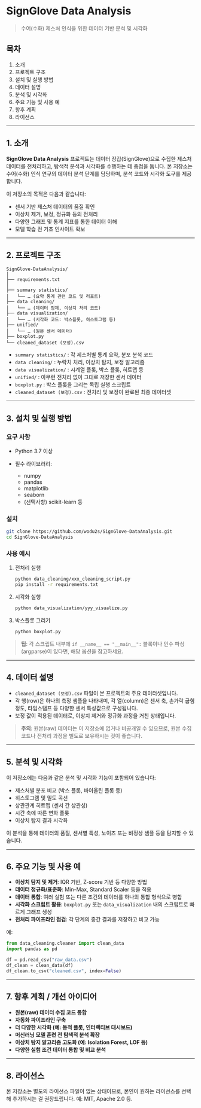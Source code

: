 # SignGlove Data Analysis

> 수어(수화) 제스처 인식을 위한 데이터 기반 분석 및 시각화

## 목차

1. 소개
2. 프로젝트 구조
3. 설치 및 실행 방법
4. 데이터 설명
5. 분석 및 시각화
6. 주요 기능 및 사용 예
7. 향후 계획
8. 라이선스

---

## 1. 소개

**SignGlove Data Analysis** 프로젝트는 데이터 장갑(SignGlove)으로 수집한 제스처 데이터를 전처리하고, 탐색적 분석과 시각화를 수행하는 데 중점을 둡니다.
본 저장소는 수어(수화) 인식 연구의 데이터 분석 단계를 담당하며, 분석 코드와 시각화 도구를 제공합니다.

이 저장소의 목적은 다음과 같습니다:

* 센서 기반 제스처 데이터의 품질 확인
* 이상치 제거, 보정, 정규화 등의 전처리
* 다양한 그래프 및 통계 지표를 통한 데이터 이해
* 모델 학습 전 기초 인사이트 확보

---

## 2. 프로젝트 구조

```
SignGlove-DataAnalysis/
│
├── requirements.txt
│
├── summary statistics/  
│   └── … (요약 통계 관련 코드 및 리포트)  
├── data cleaning/  
│   └── … (데이터 정제, 이상치 처리 코드)  
├── data visualization/  
│   └── … (시각화 코드: 박스플롯, 히스토그램 등)  
├── unified/  
│   └── … (원본 센서 데이터)  
├── boxplot.py  
└── cleaned_dataset (보정).csv  
```

* `summary statistics/` : 각 제스처별 통계 요약, 분포 분석 코드
* `data cleaning/` : 누락치 처리, 이상치 탐지, 보정 알고리즘
* `data visualization/` : 시계열 플롯, 박스 플롯, 히트맵 등
* `unified/` : 아무런 전처리 없이 그대로 저장한 센서 데이터
* `boxplot.py` : 박스 플롯을 그리는 독립 실행 스크립트
* `cleaned_dataset (보정).csv` : 전처리 및 보정이 완료된 최종 데이터셋

---

## 3. 설치 및 실행 방법

### 요구 사항

* Python 3.7 이상
* 필수 라이브러리:

  * numpy
  * pandas
  * matplotlib
  * seaborn
  * (선택사항) scikit-learn 등

### 설치

```bash
git clone https://github.com/wodu2s/SignGlove-DataAnalysis.git
cd SignGlove-DataAnalysis
```

### 사용 예시

1. 전처리 실행

   ```bash
   python data_cleaning/xxx_cleaning_script.py
   pip install -r requirements.txt
   ```

2. 시각화 실행

   ```bash
   python data_visualization/yyy_visualize.py
   ```

3. 박스플롯 그리기

   ```bash
   python boxplot.py
   ```

> **팁**: 각 스크립트 내부에 `if __name__ == "__main__":` 블록이나 인수 파싱(argparse)이 있다면, 해당 옵션을 참고하세요.

---

## 4. 데이터 설명

* `cleaned_dataset (보정).csv` 파일이 본 프로젝트의 주요 데이터셋입니다.
* 각 행(row)은 하나의 측정 샘플을 나타내며, 각 열(column)은 센서 축, 손가락 굽힘 정도, 타임스탬프 등 다양한 센서 특성값으로 구성됩니다.
* 보정 값이 적용된 데이터로, 이상치 제거와 정규화 과정을 거친 상태입니다.

> **주의**: 원본(raw) 데이터는 이 저장소에 없거나 비공개일 수 있으므로, 원본 수집 코드나 전처리 과정을 별도로 보유하시는 것이 좋습니다.

---

## 5. 분석 및 시각화

이 저장소에는 다음과 같은 분석 및 시각화 기능이 포함되어 있습니다:

* 제스처별 분포 비교 (박스 플롯, 바이올린 플롯 등)
* 히스토그램 및 밀도 곡선
* 상관관계 히트맵 (센서 간 상관성)
* 시간 축에 따른 변화 플롯
* 이상치 탐지 결과 시각화

이 분석을 통해 데이터의 품질, 센서별 특성, 노이즈 또는 비정상 샘플 등을 탐지할 수 있습니다.

---

## 6. 주요 기능 및 사용 예

* **이상치 탐지 및 제거**: IQR 기반, Z-score 기반 등 다양한 방법
* **데이터 정규화/표준화**: Min-Max, Standard Scaler 등을 적용
* **데이터 통합**: 여러 실험 또는 다른 조건의 데이터를 하나의 통합 형식으로 병합
* **시각화 스크립트 활용**: `boxplot.py` 또는 `data_visualization` 내의 스크립트로 빠르게 그래프 생성
* **전처리 파이프라인 점검**: 각 단계의 중간 결과를 저장하고 비교 가능

예:

```python
from data_cleaning.cleaner import clean_data
import pandas as pd

df = pd.read_csv("raw_data.csv")
df_clean = clean_data(df)
df_clean.to_csv("cleaned.csv", index=False)
```

---

## 7. 향후 계획 / 개선 아이디어

* **원본(raw) 데이터 수집 코드 통합**
* **자동화 파이프라인 구축**
* **더 다양한 시각화 (예: 동적 플롯, 인터랙티브 대시보드)**
* **머신러닝 모델 훈련 전 탐색적 분석 확장**
* **이상치 탐지 알고리즘 고도화 (예: Isolation Forest, LOF 등)**
* **다양한 실험 조건 데이터 통합 및 비교 분석**

---

## 8. 라이선스

본 저장소는 별도의 라이선스 파일이 없는 상태이므로, 본인이 원하는 라이선스를 선택해 추가하시는 걸 권장드립니다. 예: MIT, Apache 2.0 등.
